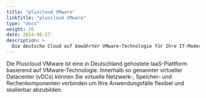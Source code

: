 ```yaml
---
title: "pluscloud VMware"
linkTitle: "pluscloud VMware"
type: "docs"
weight: 20
date: 2024-06-27
description: >
  Die deutsche Cloud auf bewährter VMware-Technologie für Ihre IT-Modernisierung
---
```

Die Pluscloud VMware ist eine in Deutschland gehostete IaaS-Plattform basierend auf VMware-Technologie. Innerhalb so genannter virtueller Datacenter (vDCs) können Sie virtuelle Netzwerk-, Speicher- und Rechenkomponenten verbinden um Ihre Anwendungsfälle flexibel und skalierbar abzubilden.
